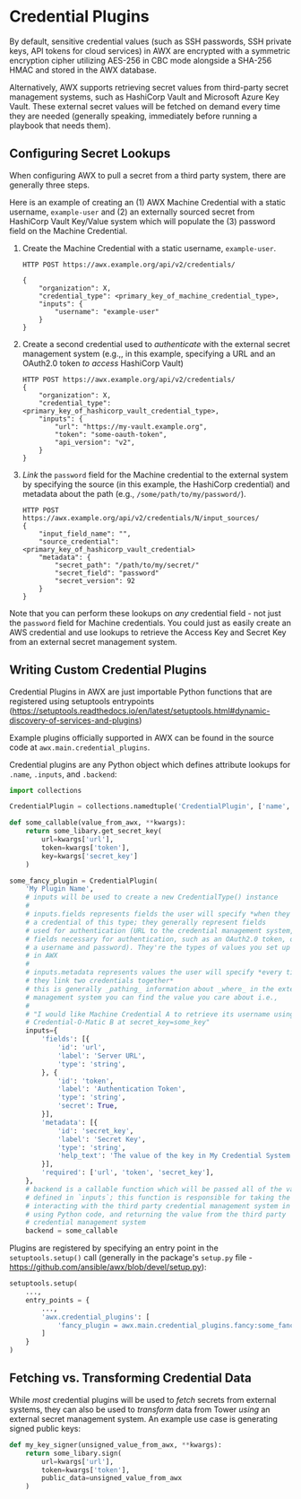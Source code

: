 Credential Plugins
==================

By default, sensitive credential values (such as SSH passwords, SSH private
keys, API tokens for cloud services) in AWX are encrypted with a symmetric
encryption cipher utilizing AES-256 in CBC mode alongside a SHA-256 HMAC and
stored in the AWX database.

Alternatively, AWX supports retrieving secret values from third-party secret
management systems, such as HashiCorp Vault and Microsoft Azure Key Vault.
These external secret values will be fetched on demand every time they are
needed (generally speaking, immediately before running a playbook that needs
them).

Configuring Secret Lookups
--------------------------

When configuring AWX to pull a secret from a third party system, there are
generally three steps.

Here is an example of creating an (1) AWX Machine Credential with
a static username, `example-user` and (2) an externally sourced secret from
HashiCorp Vault Key/Value system which will populate the (3) password field on
the Machine Credential.

1.  Create the Machine Credential with a static username, `example-user`.

    ```shell
    HTTP POST https://awx.example.org/api/v2/credentials/

    {
        "organization": X,
        "credential_type": <primary_key_of_machine_credential_type>,
        "inputs": {
            "username": "example-user"
        }
    }

2.  Create a second credential used to _authenticate_ with the external
    secret management system (e.g.,, in this example, specifying a URL and an
    OAuth2.0 token _to access_ HashiCorp Vault)

    ```shell
    HTTP POST https://awx.example.org/api/v2/credentials/
    {
        "organization": X,
        "credential_type": <primary_key_of_hashicorp_vault_credential_type>,
        "inputs": {
            "url": "https://my-vault.example.org",
            "token": "some-oauth-token",
            "api_version": "v2",
        }
    }

3.  _Link_ the `password` field for the Machine credential to the external
    system by specifying the source (in this example, the HashiCorp credential)
    and metadata about the path (e.g., `/some/path/to/my/password/`).

    ```shell
    HTTP POST https://awx.example.org/api/v2/credentials/N/input_sources/
    {
        "input_field_name": "",
        "source_credential": <primary_key_of_hashicorp_vault_credential>
        "metadata": {
            "secret_path": "/path/to/my/secret/"
            "secret_field": "password"
            "secret_version": 92
        }
    }
    ```

Note that you can perform these lookups on *any* credential field - not just
the `password` field for Machine credentials.  You could just as easily create
an AWS credential and use lookups to retrieve the Access Key and Secret Key
from an external secret management system.

Writing Custom Credential Plugins
---------------------------------

Credential Plugins in AWX are just importable Python functions that are
registered using setuptools entrypoints
(https://setuptools.readthedocs.io/en/latest/setuptools.html#dynamic-discovery-of-services-and-plugins)

Example plugins officially supported in AWX can be found in the source code at
`awx.main.credential_plugins`.

Credential plugins are any Python object which defines attribute lookups for `.name`, `.inputs`, and `.backend`:

```python
import collections

CredentialPlugin = collections.namedtuple('CredentialPlugin', ['name', 'inputs', 'backend'])

def some_callable(value_from_awx, **kwargs):
    return some_libary.get_secret_key(
        url=kwargs['url'],
        token=kwargs['token'],
        key=kwargs['secret_key']
    )

some_fancy_plugin = CredentialPlugin(
    'My Plugin Name',
    # inputs will be used to create a new CredentialType() instance
    #
    # inputs.fields represents fields the user will specify *when they create*
    # a credential of this type; they generally represent fields
    # used for authentication (URL to the credential management system, any
    # fields necessary for authentication, such as an OAuth2.0 token, or
    # a username and password). They're the types of values you set up _once_
    # in AWX
    #
    # inputs.metadata represents values the user will specify *every time
    # they link two credentials together*
    # this is generally _pathing_ information about _where_ in the external
    # management system you can find the value you care about i.e.,
    #
    # "I would like Machine Credential A to retrieve its username using
    # Credential-O-Matic B at secret_key=some_key"
    inputs={
        'fields': [{
            'id': 'url',
            'label': 'Server URL',
            'type': 'string',
        }, {
            'id': 'token',
            'label': 'Authentication Token',
            'type': 'string',
            'secret': True,
        }],
        'metadata': [{
            'id': 'secret_key',
            'label': 'Secret Key',
            'type': 'string',
            'help_text': 'The value of the key in My Credential System to fetch.'
        }],
        'required': ['url', 'token', 'secret_key'],
    },
    # backend is a callable function which will be passed all of the values
    # defined in `inputs`; this function is responsible for taking the arguments,
    # interacting with the third party credential management system in question
    # using Python code, and returning the value from the third party
    # credential management system
    backend = some_callable
```

Plugins are registered by specifying an entry point in the `setuptools.setup()`
call (generally in the package's `setup.py` file - https://github.com/ansible/awx/blob/devel/setup.py):

```python
setuptools.setup(
    ...,
    entry_points = {
        ...,
        'awx.credential_plugins': [
            'fancy_plugin = awx.main.credential_plugins.fancy:some_fancy_plugin',
        ]
    }
)
```

Fetching vs. Transforming Credential Data
-----------------------------------------
While _most_ credential plugins will be used to _fetch_ secrets from external
systems, they can also be used to *transform* data from Tower _using_ an
external secret management system.  An example use case is generating signed
public keys:

```python
def my_key_signer(unsigned_value_from_awx, **kwargs):
    return some_libary.sign(
        url=kwargs['url'],
        token=kwargs['token'],
        public_data=unsigned_value_from_awx
    )
```
